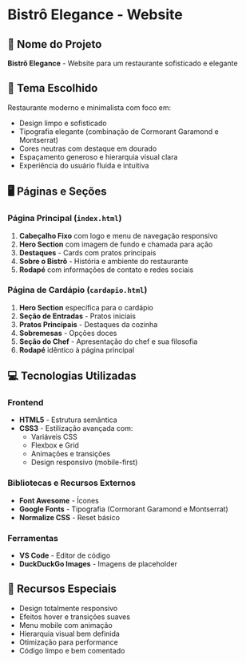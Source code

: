 # Bistrô Elegance - Website

## 📌 Nome do Projeto
**Bistrô Elegance** - Website para um restaurante sofisticado e elegante

## 🎨 Tema Escolhido
Restaurante moderno e minimalista com foco em:
- Design limpo e sofisticado
- Tipografia elegante (combinação de Cormorant Garamond e Montserrat)
- Cores neutras com destaque em dourado
- Espaçamento generoso e hierarquia visual clara
- Experiência do usuário fluida e intuitiva

## 🖥️ Páginas e Seções

### Página Principal (`index.html`)
1. **Cabeçalho Fixo** com logo e menu de navegação responsivo
2. **Hero Section** com imagem de fundo e chamada para ação
3. **Destaques** - Cards com pratos principais
4. **Sobre o Bistrô** - História e ambiente do restaurante
5. **Rodapé** com informações de contato e redes sociais

### Página de Cardápio (`cardapio.html`)
1. **Hero Section** específica para o cardápio
2. **Seção de Entradas** - Pratos iniciais
3. **Pratos Principais** - Destaques da cozinha
4. **Sobremesas** - Opções doces
5. **Seção do Chef** - Apresentação do chef e sua filosofia
6. **Rodapé** idêntico à página principal

## 💻 Tecnologias Utilizadas

### Frontend
- **HTML5** - Estrutura semântica
- **CSS3** - Estilização avançada com:
  - Variáveis CSS
  - Flexbox e Grid
  - Animações e transições
  - Design responsivo (mobile-first)

### Bibliotecas e Recursos Externos
- **Font Awesome** - Ícones
- **Google Fonts** - Tipografia (Cormorant Garamond e Montserrat)
- **Normalize CSS** - Reset básico

### Ferramentas
- **VS Code** - Editor de código
- **DuckDuckGo Images** - Imagens de placeholder

## 🌟 Recursos Especiais
- Design totalmente responsivo
- Efeitos hover e transições suaves
- Menu mobile com animação
- Hierarquia visual bem definida
- Otimização para performance
- Código limpo e bem comentado

